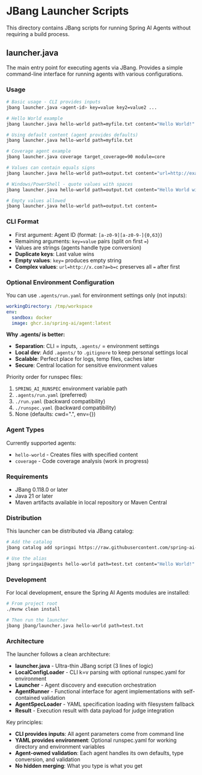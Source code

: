 # JBang Launcher Scripts

This directory contains JBang scripts for running Spring AI Agents without requiring a build process.

## launcher.java

The main entry point for executing agents via JBang. Provides a simple command-line interface for running agents with various configurations.

### Usage

```bash
# Basic usage - CLI provides inputs
jbang launcher.java <agent-id> key=value key2=value2 ...

# Hello World example
jbang launcher.java hello-world path=myfile.txt content="Hello World!"

# Using default content (agent provides defaults)
jbang launcher.java hello-world path=myfile.txt

# Coverage agent example
jbang launcher.java coverage target_coverage=90 module=core

# Values can contain equals signs
jbang launcher.java hello-world path=output.txt content="url=http://example.com?a=b"

# Windows/PowerShell - quote values with spaces
jbang launcher.java hello-world path=output.txt content="Hello World with spaces"

# Empty values allowed
jbang launcher.java hello-world path=output.txt content=
```

### CLI Format

- First argument: Agent ID (format: `[a-z0-9][a-z0-9-]{0,63}`)
- Remaining arguments: `key=value` pairs (split on first `=`)
- Values are strings (agents handle type conversion)
- **Duplicate keys**: Last value wins
- **Empty values**: `key=` produces empty string
- **Complex values**: `url=http://x.com?a=b=c` preserves all `=` after first

### Optional Environment Configuration

You can use `.agents/run.yaml` for environment settings only (not inputs):

```yaml
workingDirectory: /tmp/workspace
env:
  sandbox: docker
  image: ghcr.io/spring-ai/agent:latest
```

**Why .agents/ is better:**
- **Separation**: CLI = inputs, `.agents/` = environment settings
- **Local dev**: Add `.agents/` to `.gitignore` to keep personal settings local
- **Scalable**: Perfect place for logs, temp files, caches later
- **Secure**: Central location for sensitive environment values

Priority order for runspec files:
1. `SPRING_AI_RUNSPEC` environment variable path
2. `.agents/run.yaml` (preferred)
3. `./run.yaml` (backward compatibility)
4. `./runspec.yaml` (backward compatibility)
5. None (defaults: cwd=".", env={})

### Agent Types

Currently supported agents:
- `hello-world` - Creates files with specified content
- `coverage` - Code coverage analysis (work in progress)

### Requirements

- JBang 0.118.0 or later
- Java 21 or later
- Maven artifacts available in local repository or Maven Central

### Distribution

This launcher can be distributed via JBang catalog:

```bash
# Add the catalog
jbang catalog add springai https://raw.githubusercontent.com/spring-ai-community/spring-ai-agents/main/jbang-catalog.json

# Use the alias
jbang springai@agents hello-world path=test.txt content="Hello World!"
```

### Development

For local development, ensure the Spring AI Agents modules are installed:

```bash
# From project root
./mvnw clean install

# Then run the launcher
jbang jbang/launcher.java hello-world path=test.txt
```

### Architecture

The launcher follows a clean architecture:
- **launcher.java** - Ultra-thin JBang script (3 lines of logic)
- **LocalConfigLoader** - CLI k=v parsing with optional runspec.yaml for environment
- **Launcher** - Agent discovery and execution orchestration
- **AgentRunner** - Functional interface for agent implementations with self-contained validation
- **AgentSpecLoader** - YAML specification loading with filesystem fallback
- **Result** - Execution result with data payload for judge integration

Key principles:
- **CLI provides inputs**: All agent parameters come from command line
- **YAML provides environment**: Optional runspec.yaml for working directory and environment variables
- **Agent-owned validation**: Each agent handles its own defaults, type conversion, and validation
- **No hidden merging**: What you type is what you get